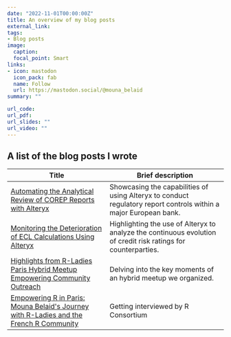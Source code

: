 ```yaml
---
date: "2022-11-01T00:00:00Z"
title: An overview of my blog posts
external_link: 
tags:
- Blog posts
image: 
  caption: 
  focal_point: Smart
links:
- icon: mastodon
  icon_pack: fab
  name: Follow
  url: https://mastodon.social/@mouna_belaid
summary: ""

url_code: 
url_pdf: 
url_slides: ""
url_video: ""
---
```


## A list of the blog posts I wrote

| Title  | Brief description |
|---|---|
| [Automating the Analytical Review of COREP Reports with Alteryx](https://community.alteryx.com/t5/Engine-Works/Automating-the-Analytical-Review-of-COREP-Reports-with-Alteryx/ba-p/1029142) | Showcasing the capabilities of using Alteryx to conduct regulatory report controls within a major European bank. |
| [Monitoring the Deterioration of ECL Calculations Using Alteryx](https://community.alteryx.com/t5/Engine-Works/Monitoring-the-Deterioration-of-ECL-Calculations-Using-Alteryx/ba-p/1032864?apid=0012R000025F3jwQAC&crp=0032R00002CVqsoQAD&prid=0032R00002CVqsoQAD&utm_medium=pn_prime_analytics_sas&utm_source=partner_generated) | Highlighting the use of Alteryx to analyze the continuous evolution of credit risk ratings for counterparties. |
| [Highlights from R-Ladies Paris Hybrid Meetup Empowering Community Outreach](https://www.r-consortium.org/blog/2023/11/16/highlights-from-r-ladies-paris-hybrid-meetup-empowering-community-outreach) | Delving into the key moments of an hybrid meetup we organized. |
| [Empowering R in Paris: Mouna Belaid's Journey with R-Ladies and the French R Community](https://www.r-consortium.org/blog/2023/12/15/empowering-r-in-paris-mouna-belaids-journey-with-r-ladies-and-the-french-r-community) | Getting interviewed by R Consortium |